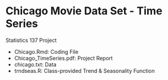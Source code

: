 # Chicago Movie Data Set - Time Series
Statistics 137 Project

+ Chicago.Rmd: Coding File 
+ Chicago_TimeSeries.pdf: Project Report
+ chicago.txt: Data
+ trndseas.R: Class-provided Trend & Seasonality Function 
